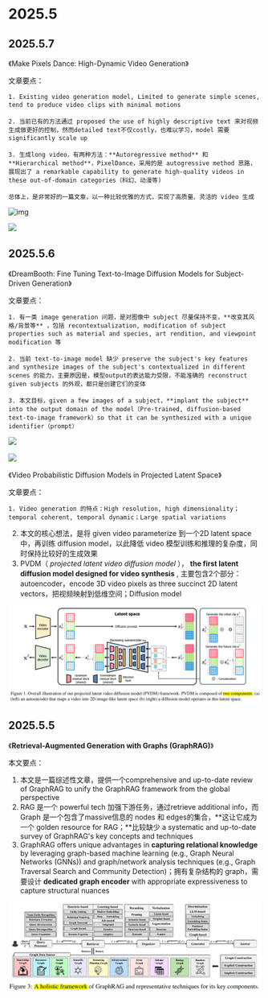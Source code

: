 # 2025.5

## 2025.5.7

《Make Pixels Dance: High-Dynamic Video Generation》

文章要点：

    1. Existing video generation model, Limited to generate simple scenes, tend to produce video clips with minimal motions

    2. 当前已有的方法通过 proposed the use of highly descriptive text 来对视频生成做更好的控制，然而detailed text不仅costly，也难以学习，model 需要 significantly scale up

    3. 生成long video，有两种方法：**Autoregressive method** 和 **Hierarchical method**，PixelDance，采用的是 autogressive method 思路，展现出了 a remarkable capability to generate high-quality videos in these out-of-domain categories（科幻、动漫等)

    总体上，是非常好的一篇文章，以一种比较优雅的方式，实现了高质量、灵活的 video 生成

![img](https://aike0ghfh14.feishu.cn/space/api/box/stream/download/asynccode/?code=YzI4ZWI0NDVlYTUxNWQ4YzlhM2IyZDU4MTIzYWMyMjNfaW52MkVCYkJNVm5VbnIwazNPWVlrbGZCR0prbno4Z01fVG9rZW46RDZZZGJXNXpPb09mN1R4cGVxNWNWOUR5bjljXzE3NDY2MDkwMjg6MTc0NjYxMjYyOF9WNA)

![](https://aike0ghfh14.feishu.cn/space/api/box/stream/download/asynccode/?code=ZDZiY2JjNjdjMWRhZGI3OGY1MzhjNWFmZTQ0YjYwY2VfQXRLTjNtVDFTQTZPQ1VUZDBpWGJMS2RKSGt5azdRbWhfVG9rZW46WTdURGJCTGkwb3NNTkR4T3Rkb2NvSDBrbnVjXzE3NDY2MDkwNDE6MTc0NjYxMjY0MV9WNA)

## 2025.5.6

《DreamBooth: Fine Tuning Text-to-Image Diffusion Models for Subject-Driven Generation》

文章要点：

    1. 有一类 image generation 问题，是对图像中 subject 尽量保持不变，**改变其风格/背景等** ，包括 recontextualization, modification of subject properties such as material and species, art rendition, and viewpoint modification 等

    2. 当前 text-to-image model 缺少 preserve the subject's key features and synthesize images of the subject's contextualized in different scenes 的能力，主要原因是，模型output的表达能力受限，不能准确的 reconstruct given subjects 的外观，都只是创建它们的变体

    3. 本文目标，given a few images of a subject，**implant the subject** into the output domain of the model（Pre-trained, diffusion-based text-to-image framework）so that it can be synthesized with a unique identifier（prompt）

![](https://aike0ghfh14.feishu.cn/space/api/box/stream/download/asynccode/?code=MmQ5YTNiZmQxMDExZmY4NDc2MjdiMDQ3ZGM1ODI3NTRfQ2tJNVBqSzVCNmZ1QWpXWXJjYWU4V1pWZnVsdU9DZExfVG9rZW46WUFRT2J6allVb1lpaHF4d2FpWmNma0dCbkJlXzE3NDY2MDkxMTc6MTc0NjYxMjcxN19WNA)

![](https://aike0ghfh14.feishu.cn/space/api/box/stream/download/asynccode/?code=NmM5NzY5MmJkZDg4NGZjNmI2NWM5NDU1NTg5MzA5MmJfM0JVUDhIbEdKMTRYQjNSSG1udFhUTkdBcEdnc1k5OTZfVG9rZW46RzhPZWJBUkxyb29YRWl4d041OWNWU0FqbkFoXzE3NDY2MDkxMjE6MTc0NjYxMjcyMV9WNA)



《Video Probabilistic Diffusion Models in Projected Latent Space》

文章要点：

    1. Video generation 的特点：High resolution, high dimensionality；temporal coherent, temporal dynamic；Large spatial variations

2. 本文的核心想法，是将 given video parameterize 到一个2D latent space中，再训练 diffusion model，以此降低 video 模型训练和推理的复杂度，同时保持比较好的生成效果
3. PVDM（ *projected latent video diffusion model* ）， **the first latent diffusion model designed for video synthesis** , 主要包含2个部分：autoencoder，encode 3D video pixels as three succinct 2D latent vectors，把视频映射到低维空间；Diffusion model

 ![1746512432100](image/papers/1746512432100.png)

## 2025.5.5

《**Retrieval-Augmented Generation with Graphs (GraphRAG)**》

本文要点：

1. 本文是一篇综述性文章，提供一个comprehensive and up-to-date review of GraphRAG to unify the GraphRAG framework from the global perspective
2. RAG 是一个 powerful tech 加强下游任务，通过retrieve additional info，而Graph 是一个包含了massive信息的 nodes 和 edges的集合，**这让它成为一个 golden resource for RAG；**比较缺少 a systematic and up-to-date survey of GraphRAG's key concepts and techniques
3. GraphRAG offers unique advantages in **capturing relational knowledge** by leveraging graph-based machine learning (e.g., Graph Neural Networks (GNNs)) and graph/network analysis techniques (e.g., Graph Traversal  Search and Community Detection)；拥有复杂结构的 graph，需要设计 **dedicated graph encoder** with appropriate expressiveness to capture structural nuances

![1746455991982](image/papers/1746455991982.png)
